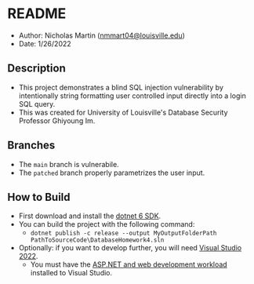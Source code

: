# README

* Author: Nicholas Martin (nmmart04@louisville.edu)
* Date: 1/26/2022

## Description

* This project demonstrates a blind SQL injection vulnerability by intentionally string formatting user controlled input directly into a login SQL query.
* This was created for University of Louisville's Database Security Professor Ghiyoung Im.

## Branches

* The `main` branch is vulnerabile.
* The `patched` branch properly parametrizes the user input.

## How to Build

* First download and install the [dotnet 6 SDK](https://dotnet.microsoft.com/en-us/download/dotnet/6.0).
* You can build the project with the following command:
  * `dotnet publish -c release --output MyOutputFolderPath PathToSourceCode\DatabaseHomework4.sln`
* Optionally: if you want to develop further, you will need [Visual Studio 2022](https://visualstudio.microsoft.com/vs/).
  * You must have the [ASP.NET and web development workload](https://visualstudio.microsoft.com/vs/) installed to Visual Studio.
